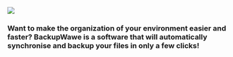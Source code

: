 ![](https://github.com/berta00/BackupWawe-software/blob/master/logos/main.png?raw=true)

### Want to make the organization of your environment easier and faster?  BackupWawe is a software that will automatically synchronise and backup your files in only a few clicks!


